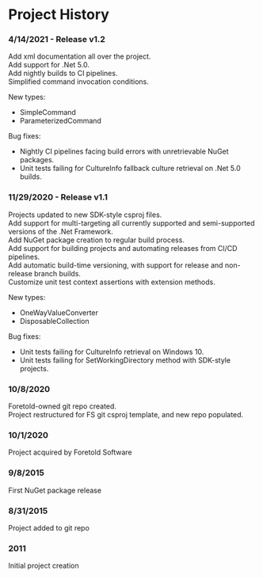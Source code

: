 [license]: # "Copyright (c) Foretold Software, LLC. All rights reserved. Licensed under the Microsoft Public License (MS-PL). See the license.md file in the project root directory for full license information."

# Project History

### 4/14/2021 - Release v1.2
Add xml documentation all over the project.\
Add support for .Net 5.0.\
Add nightly builds to CI pipelines.\
Simplified command invocation conditions.

New types:
* SimpleCommand
* ParameterizedCommand

Bug fixes:
* Nightly CI pipelines facing build errors with unretrievable NuGet packages.
* Unit tests failing for CultureInfo fallback culture retrieval on .Net 5.0 builds.

### 11/29/2020 - Release v1.1
Projects updated to new SDK-style csproj files.\
Add support for multi-targeting all currently supported and semi-supported versions of the .Net Framework.\
Add NuGet package creation to regular build process.\
Add support for building projects and automating releases from CI/CD pipelines.\
Add automatic build-time versioning, with support for release and non-release branch builds.\
Customize unit test context assertions with extension methods.

New types:
* OneWayValueConverter
* DisposableCollection

Bug fixes:
* Unit tests failing for CultureInfo retrieval on Windows 10.
* Unit tests failing for SetWorkingDirectory method with SDK-style projects.

### 10/8/2020
Foretold-owned git repo created.\
Project restructured for FS git csproj template, and new repo populated.

### 10/1/2020
Project acquired by Foretold Software

### 9/8/2015
First NuGet package release

### 8/31/2015
Project added to git repo

### 2011
Initial project creation